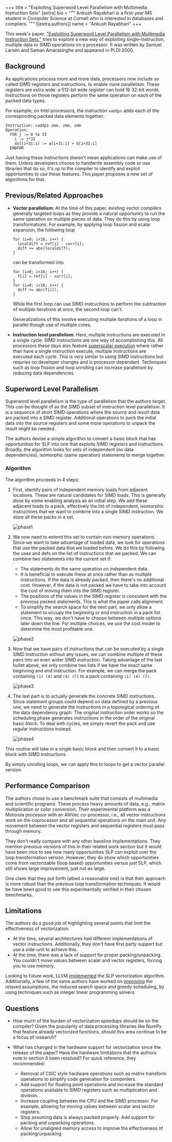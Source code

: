 +++
title = "Exploiting Superword Level Parallelism with Multimedia Instruction Sets"
[extra]
bio = """
 Ankush Rayabhari is a first-year MS student in Computer Science at Cornell who
 is interested in databases and compilers.
"""
[[extra.authors]]
name = "Ankush Rayabhari"
+++

This week's paper, ["Exploiting Superword Level Parallelism
with Multimedia Instruction Sets,"](https://groups.csail.mit.edu/cag/slp/SLP-PLDI-2000.pdf)
tries to explore a new way of exploiting single-instruction, multiple data or
SIMD operations on a processor. It was written by Samuel Larsen and Saman 
Amarasinghe and appeared in PLDI 2000.

## Background

As applications process more and more data, processors now include so called 
SIMD registers and instructions, to enable more parallelism. These registers are
extra wide: a 512-bit wide register can hold 16 32-bit words. Instructions on
these registers perform the same operation on each of the packed data types.

For example, on Intel processors, the instruction `vaddps` adds each of the 
corresponding packed data elements together.
```
Instruction: vaddps zmm, zmm, zmm
Operation:
  FOR j := 0 to 15
    i := j*32
    dst[i+31:i] := a[i+31:i] + b[i+31:i]
  ENDFOR
```

Just having these instructions doesn't mean applications can make use of them.
Unless developers choose to handwrite assembly code or use libraries 
that do so, it's up to the compiler to identify and exploit opportunities to use 
these features. This paper proposes a new set of algorithms for that.

## Previous/Related Approaches

- **Vector parallelism:** At the time of this paper, existing vector compilers 
  generally targeted loops  as they provide a natural opportunity to run the 
  same operation on multiple pieces of data. They do this by using loop 
  transformations. For example, by applying loop fission and scalar expansion, 
  the following loop
  ```
  for (i=0; i<16; i++) {
    localdiff = ref[i] - curr[i];
    diff += abs(localdiff);
  }
  ```
  can be transformed into
  ```
  for (i=0; i<16; i++) {
    T[i] = ref[i] - curr[i];
  }
  for (i=0; i<16; i++) {
    diff += abs(T[i]);
  }
  ```
  While the first loop can use SIMD instructions to perform the subtraction of 
  multiple iterations at once, the second loop can't.

  Generalizations of this involve executing multiple iterations of a loop in 
  parallel though use of multiple cores.

- **Instruction level parallelism:** Here, multiple instructions are executed in 
  a single cycle. SIMD instructions are one way of accomplishing this. All 
  processors these days also feature
  [superscalar execution](https://en.wikipedia.org/wiki/Superscalar_processor) 
  where rather than have a single instruction execute, multiple instructions 
  are executed each cycle. This is very similar to using SIMD instructions but 
  requries no developer changes and is processor dependent. Techniques such as 
  loop fission and loop unrolling can increase parallelism by reducing data
  dependencies.

## Superword Level Parallelism

Superword level parallelism is the type of parallelism that the authors target. 
This can be thought of as the SIMD subset of instruction level parallelism. It 
is a sequence of short SIMD operations where the source and result data are 
packed into a SIMD register. Additional operations to pack the initial data into 
the source registers and some more operations to unpack the result might be
needed.

The authors devise a simple algorithm to convert a basic block that has
opportunities for SLP into one that exploits SIMD registers and instructions.
Broadly, the algorithm looks for sets of independent (no data dependencies),
isomorphic (same operation) statements to merge together.

### Algorithm

The algorithm proceeds in 4 steps:

1. First, identify pairs of independent memory loads from adjacent locations.
   These are natural candidates for SIMD loads. This is generally done by some
   enabling analysis as an initial step. We add these adjacent loads to a pack, 
   effectively the list of independent, isomorphic instructions that we 
   want to combine into a single SIMD instruction. We store all these packs in a
   set.

   ![phase1](phase1.png)
2. We now need to extend this set to contain non-memory operations. Since we
   want to take advantage of loaded data, we look for operations that use the 
   packed data that we loaded before. We do this by following the uses and defs 
   on the list of instructions that we packed. We can combine two statements 
   into the current set if:
   - The statements do the same operation on independent data.
   - It is beneficial to execute these at once rather than as multiple 
     instructions. If the data is already packed, then there's no additional 
     cost. However, if the data is not packed we have to take into account the 
     cost of moving them into the SIMD register.
   - The positions of the values in the SIMD register is consistent with the 
     previous packed statements. This is what the paper calls alignment.
   - To simplify the search space for the next part, we 
     only allow a statement to occupy the beginning or end instruction in a 
     pack list once. This way, we don't have to choose between multiple options 
     later down the line. For multiple choices, we use the cost model to
     determine the most profitable one.

   ![phase2](phase2.png)
3. Now that we have pairs of instructions that can be executed by a single SIMD
   instruction without any issues, we can combine multiple of these pairs into 
   an even wider SIMD instruction. Taking advantage of the last bullet above, 
   we only combine two lists if we have the exact same beginning and end 
   instruction. For example, we can merge the pack containing `(1) (4)` and 
   `(4) (7)` to a pack containing `(1) (4) (7)`.

   ![phase3](phase3.png)
4. The last part is to actually generate the concrete SIMD instructions.
   Since statement groups could depend on data defined by a previous one, we
   need to generate the instructions in a topological ordering of the data
   dependency graph. The original instruction order works so the scheduling 
   phase generates instructions in the order of the original basic block. To 
   deal with cycles, we simply revert the pack and use regular instructions 
   instead.

   ![phase4](phase4.png)

This routine will take in a single basic block and then convert it to a basic
block with SIMD instructions.

By simply unrolling loops, we can apply this to loops to get a vector parallel 
version.

## Performance Comparison

The authors chose to use a benchmark suite that consists of multimedia and 
scientific programs. These process heavy amounts of data, e.g., 
matrix multiplication or color conversion. Their experimental platform was a 
Motorola processor with an AltiVec co-processor, i.e., all vector instructions 
work on the coprocessor and all sequential operations on the main unit. Any 
movement between the vector registers and sequential registers must pass 
through memory.

They don't really compare with any other baseline implementations. They mention 
previous versions of this in their related work section but it would have been 
nice to see how many opportunities SLP can exploit over the loop transformation 
version. However, they do show which opportunities come from vectorizable 
(loop based) opportunities versus just SLP, which still shows large improvement,
just not as large.

One claim that they put forth (albeit a reasonable one) is that their approach
is more robust than the previous loop transformation techniques. It would be
have been good to see this experimentally verified in their chosen benchmarks.

## Limitations

The authors do a good job of highlighting several points that limit the 
effectiveness of vectorization.
- At the time, several architectures had different implementations of vector
  instructions. Additionally, they don't have first party support but use a 
  side-unit to achieve this.
- At the time, there was a lack of support for proper packing/unpacking. You 
  couldn't move values between scalar and vector registers, forcing you to use 
  memory.

Looking to future work, LLVM 
[implemented](https://llvm.org/docs/Vectorizers.html#the-slp-vectorizer) the SLP 
vectorization algorithm. Additionally, a few of the same authors have worked on 
[improving](https://arxiv.org/pdf/1804.08733.pdf) the relaxed assumptions,
the reduced search space and greedy scheduling, by using techniques such as 
integer linear programming solvers.

## Questions

* How much of the burden of vectorization speedups should be on the compiler?
  Given the popularity of data processing libraries like NumPy that feature 
  already vectorized functions, should this area continue to be a focus of
  research?

* What has changed in the hardware support for vectorization since the release
  of the paper? Have the hardware limitations that the authors note in section 6
  been resolved? For quick reference, they recommended:
  - Removal of CISC style hardware operations such as matrix transform 
    operations to simplify code generation for compmilers.
  - Add support for floating point operations and increase the standard 
    operations available to SIMD registers such as multiplication and division.
  - Increase coupling between the CPU and the SIMD processor. For example, 
    allowing for moving values between scalar and vector registers.
  - Stop assuming data is always packed properly. Add support for packing and 
    unpacking operations.
  - Allow for unaligned memory access to improve the effectiveness
    of packing/unpacking.
  
